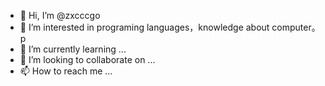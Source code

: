 - 👋 Hi, I’m @zxcccgo
- 👀 I’m interested in programing languages，knowledge about computer。
p
- 🌱 I’m currently learning ...
- 💞️ I’m looking to collaborate on ...
- 📫 How to reach me ...

<!---
zxcccgo/zxcccgo is a ✨ special ✨ repository because its `README.md` (this file) appears on your GitHub profile.
You can click the Preview link to take a look at your changes.
--->
